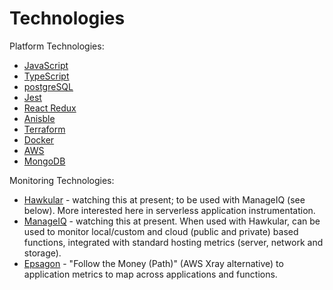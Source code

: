 <!-- TITLE: Technologies -->
<!-- SUBTITLE: These are the technologies I used -->

# Technologies
Platform Technologies:
* [JavaScript](/technologies/javascript)
* [TypeScript](/technologies/typescript)
* [postgreSQL](/technologies/postgresSQL)
* [Jest](/technologies/jest)
* [React Redux](/technologies/react)
* [Anisble](/technologies/ansible)
* [Terraform](/technologies/terraform)
* [Docker](/technologies/docker)
* [AWS](/technologies/aws)
* [MongoDB](/mongodb)

Monitoring Technologies:
* [Hawkular](http://www.hawkular.org/overview/) - watching this at present; to be used with ManageIQ (see below). More interested here in serverless application instrumentation.
* [ManageIQ](http://manageiq.org/) - watching this at present. When used with Hawkular, can be used to monitor local/custom and cloud (public and private) based functions, integrated with standard hosting metrics (server, network and storage).
* [Epsagon](https://epsagon.com/) - "Follow the Money (Path)" (AWS Xray alternative) to application metrics to map across applications and functions.
